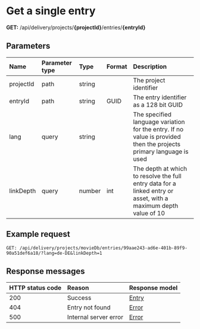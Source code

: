 # Get a single entry

**GET:** /api/delivery/projects/**{projectId}**/entries/**{entryId}**

## Parameters

| Name | Parameter type | Type | Format | Description |
|:-|:-|:-|:-|:-|
| projectId | path | string | | The project identifier |
| entryId | path | string | GUID | The entry identifier as a 128 bit GUID |
| lang | query | string | | The specified language variation for the entry. If no value is provided then the projects primary language is used |
| linkDepth | query | number | int | The depth at which to resolve the full entry data for a linked entry or asset, with a maximum depth value of 10 |

## Example request

```http
GET: /api/delivery/projects/movieDb/entries/99aae243-ad6e-401b-89f9-90a51def6a18/?lang=de-DE&linkDepth=1
```

## Response messages
| HTTP status code | Reason | Response model |
|:-|:-|:-|
| 200 | Success | [Entry](./model/entry.md) |
| 404 | Entry not found | [Error](./errors.md) |
| 500 | Internal server error | [Error](./errors.md) |
